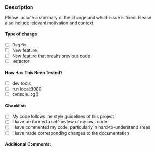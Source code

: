 ### Description
Please include a summary of the change and which issue is fixed. Please also 
include relevant motivation and context.

#### Type of change
- [ ] Bug fix
- [ ] New feature
- [ ] New feature that breaks previous code
- [ ] Refactor

#### How Has This Been Tested?
- [ ] dev tools
- [ ] run local:8080
- [ ] console.log()

#### Checklist:
- [ ] My code follows the style guidelines of this project
- [ ] I have performed a self-review of my own code
- [ ] I have commented my code, particularly in hard-to-understand areas
- [ ] I have made corresponding changes to the documentation

#### Additional Comments: